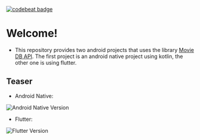 [![codebeat badge](https://codebeat.co/badges/07eeaf3d-d079-4f7f-8ba5-abf596b60f31)](https://codebeat.co/projects/github-com-gabrielbmoro-moviedbapi-master)

# Welcome!

- This repository provides two android projects that uses the library  [Movie DB API](https://www.themoviedb.org).
The first project is an android native project using kotlin, the other one is using flutter.

## Teaser

- Android Native:

![Android Native Version](https://github.com/tido4410/moviedatabaseapi/blob/master/img/teaser.gif)

- Flutter:

![Flutter Version](https://github.com/tido4410/moviedatabaseapi/blob/master/img/teaser_flutter_version.gif)